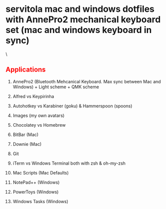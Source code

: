 # servitola mac and windows dotfiles with AnnePro2 mechanical keyboard set (mac and windows keyboard in sync)
\
## <span style="color:red">Applications</span>
1. AnnePro2 (Bluetooth Mehcanical Keyboard. Max sync between Mac and Windows) + Light scheme + QMK scheme
1. Alfred vs Keypirinha
1. Autohotkey vs Karabiner (goku) & Hammerspoon (spoons)
1. Images (my own avatars)
1. Chocolatey vs Homebrew
1. BitBar (Mac)
1. Downie (Mac)
1. Git
1. iTerm vs Windows Terminal both with zsh & oh-my-zsh

1. Mac Scripts (Mac Defaults)
1. NotePad++ (Windows)
1. PowerToys (Windows)
1. Windows Tasks (Windows)
